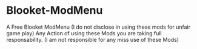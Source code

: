 # Blooket-ModMenu
A Free Blooket ModMenu
(I do not disclose in using these mods for unfair game play)
Any Action of using these Mods you are taking full responsability.
(I am not responsible for any miss use of these Mods)
